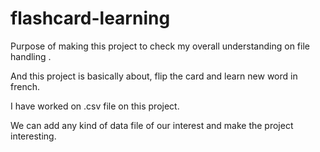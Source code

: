# flashcard-learning
Purpose of making this project to check my overall understanding on file handling .

And this project is basically about, flip the card and learn new word in french.

I have worked on .csv file on this project.

We can add any kind of data file of our interest and make the project interesting.

